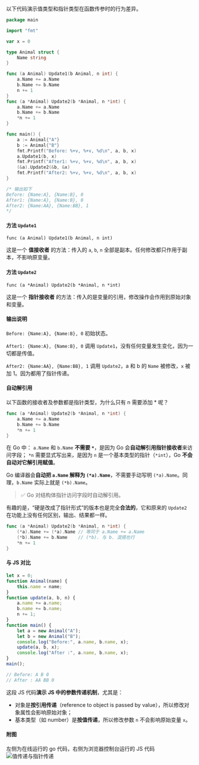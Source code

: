以下代码演示值类型和指针类型在函数传参时的行为差异。

```go
package main

import "fmt"

var x = 0

type Animal struct {
	Name string
}

func (a Animal) Update1(b Animal, n int) {
	a.Name += a.Name
	b.Name += b.Name
	n += 1
}
func (a *Animal) Update2(b *Animal, n *int) {
	a.Name += a.Name
	b.Name += b.Name
	*n += 1
}

func main() {
	a := Animal{"A"}
	b := Animal{"B"}
	fmt.Printf("Before: %+v, %+v, %d\n", a, b, x)
	a.Update1(b, x)
	fmt.Printf("After1: %+v, %+v, %d\n", a, b, x)
	(&a).Update2(&b, &x)
	fmt.Printf("After2: %+v, %+v, %d\n", a, b, x)
}

/* 输出如下
Before: {Name:A}, {Name:B}, 0
After1: {Name:A}, {Name:B}, 0
After2: {Name:AA}, {Name:BB}, 1
*/
```

#### 方法 `Update1`

`func (a Animal) Update1(b Animal, n int)`

这是一个 **值接收者** 的方法：传入的 `a`, `b`, `n` 全部是副本。任何修改都只作用于副本，不影响原变量。

#### 方法 `Update2`

`func (a *Animal) Update2(b *Animal, n *int)`

这是一个 **指针接收者** 的方法：传入的是变量的引用，修改操作会作用到原始对象和变量。

#### 输出说明

`Before: {Name:A}, {Name:B}, 0`
初始状态。

`After1: {Name:A}, {Name:B}, 0`
调用 `Update1`，没有任何变量发生变化，因为一切都是传值。

`After2: {Name:AA}, {Name:BB}, 1`
调用 `Update2`，a 和 b 的 `Name` 被修改，`x` 被加 1。因为都用了指针传递。

#### 自动解引用

以下函数的接收者及参数都是指针类型，为什么只有 n 需要添加 \* 呢？

```go
func (a *Animal) Update2(b *Animal, n *int) {
	a.Name += a.Name
	b.Name += b.Name
	*n += 1
}
```

在 Go 中：
`a.Name` 和 `b.Name` **不需要 `*`**，是因为 Go 会**自动解引用指针接收者**来访问字段；
`*n` 需要显式写出来，是因为 `n` 是一个基本类型的指针（`*int`），Go **不会自动对它解引用赋值**。

Go 编译器会**自动把 `a.Name` 解释为 `(*a).Name`**，不需要手动写明 `(*a).Name`。同理，`b.Name` 实际上就是 `(*b).Name`。

> ✅ Go 对结构体指针访问字段时自动解引用。

有趣的是，“硬是改成了指针形式”的版本也是完全**合法的**，它和原来的 `Update2` 在功能上没有任何区别，输出、结果都一样。

```go
func (a *Animal) Update2(b *Animal, n *int) {
	(*a).Name += (*a).Name // 等同于 a.Name += a.Name
	(*b).Name += b.Name    // (*b). 与 b. 混搭也行
	*n += 1
}
```

#### 与 JS 对比

```js
let x = 0;
function Animal(name) {
	this.name = name;
}
function update(a, b, n) {
	a.name += a.name;
	b.name += b.name;
	n += 1;
}
function main() {
	let a = new Animal("A");
	let b = new Animal("B");
	console.log("Before:", a.name, b.name, x);
	update(a, b, x);
	console.log("After :", a.name, b.name, x);
}
main();

// Before: A B 0
// After : AA BB 0
```

这段 JS 代码**演示 JS 中的参数传递机制**，尤其是：

- 对象是**按引用传递**（reference to object is passed by value），所以修改对象属性会影响原始对象；
- 基本类型（如 number）是**按值传递**，所以修改参数 `n` 不会影响原始变量 `x`。

#### 附图

左侧为在线运行的 go 代码，右侧为浏览器控制台运行的 JS 代码
![值传递与指针传递](https://lib.zhaiduting.work.gd/uPic/%E5%80%BC%E4%BC%A0%E9%80%92%E4%B8%8E%E6%8C%87%E9%92%88%E4%BC%A0%E9%80%92.png)
